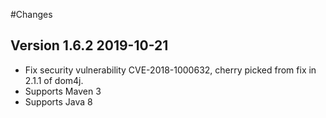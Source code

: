 #Changes


## Version 1.6.2 2019-10-21
- Fix security vulnerability CVE-2018-1000632, cherry picked from fix in 2.1.1 of dom4j. 
- Supports Maven 3 
- Supports Java 8 
